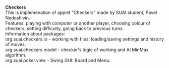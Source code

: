 <b>Checkers</b><br>
This is implemenation of applet "Checkers" made by SUAI student, Pavel Nedoshivin.<br>
Features: playing with computer or another player, choosing colour of checkers, setting difficulty, going back to previous turns.<br>
Information about packages:<br>
  org.suai.checkers.io - working with files: loading/saving settings and history of moves.<br>
  org.suai.checkers.model - checker's logic of working and AI MinMax algorithm.<br>
  org.suai.poker.view - Swing GUI: Board and Menu.<br>

